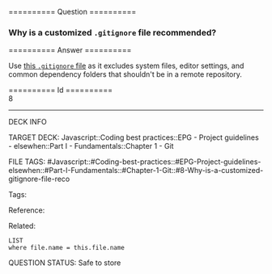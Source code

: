 ========== Question ==========  

### Why is a customized `.gitignore` file recommended?  

========== Answer ==========  

Use [this `.gitignore` file](https://github.com/elsewhencode/project-guidelines/blob/master/.gitignore) as it excludes system files, editor settings, and common dependency folders that shouldn't be in a remote repository.

========== Id ==========  
8

---

DECK INFO

TARGET DECK: Javascript::Coding best practices::EPG - Project guidelines - elsewhen::Part I - Fundamentals::Chapter 1 - Git

FILE TAGS: #Javascript::#Coding-best-practices::#EPG-Project-guidelines-elsewhen::#Part-I-Fundamentals::#Chapter-1-Git::#8-Why-is-a-customized-gitignore-file-reco

Tags:

Reference:

Related:

```dataview
LIST
where file.name = this.file.name
```

QUESTION STATUS: Safe to store
